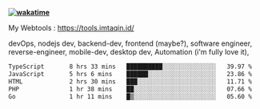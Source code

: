**[![wakatime](https://wakatime.com/badge/user/87646243-158a-4241-a3cb-668e1fa2dbb8.svg)](https://wakatime.com/@87646243-158a-4241-a3cb-668e1fa2dbb8?style=plastic)**


My Webtools : https://tools.imtaqin.id/


devOps, nodejs dev, backend-dev, frontend (maybe?), software engineer, reverse-engineer, mobile-dev, desktop dev, Automation (i'm fully love it), 

<!--START_SECTION:waka-->

```txt
TypeScript       8 hrs 33 mins   ██████████░░░░░░░░░░░░░░░   39.97 %
JavaScript       5 hrs 6 mins    ██████░░░░░░░░░░░░░░░░░░░   23.86 %
HTML             2 hrs 30 mins   ███░░░░░░░░░░░░░░░░░░░░░░   11.71 %
PHP              1 hr 38 mins    ██░░░░░░░░░░░░░░░░░░░░░░░   07.66 %
Go               1 hr 11 mins    █▒░░░░░░░░░░░░░░░░░░░░░░░   05.60 %
```

<!--END_SECTION:waka-->
